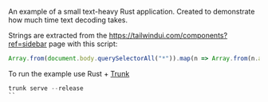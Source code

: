 
An example of a small text-heavy Rust application. Created to demonstrate how much time text decoding takes.

Strings are extracted from the https://tailwindui.com/components?ref=sidebar page with this script:

```js
Array.from(document.body.querySelectorAll("*")).map(n => Array.from(n.attributes).map(a => a.nodeValue)).flat()
```

To run the example use Rust + [Trunk](https://trunkrs.dev/)

```rust
trunk serve --release
``
